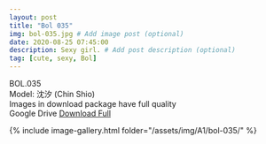 ```yaml
---
layout: post
title: "Bol 035"
img: bol-035.jpg # Add image post (optional)
date: 2020-08-25 07:45:00
description: Sexy girl. # Add post description (optional)
tag: [cute, sexy, Bol]
---
```

BOL.035  
Model: 沈汐 (Chin Shio)                                                                    
Images in download package have full quality                    
Google Drive [Download Full](http://gestyy.com/ew8Tc9)

{% include image-gallery.html folder="/assets/img/A1/bol-035/" %}
